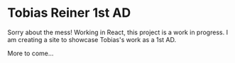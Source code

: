 # Tobias Reiner 1st AD


Sorry about the mess! Working in React, this project is a work in progress. I am creating a site to showcase Tobias's work as a 1st AD.

More to come...


